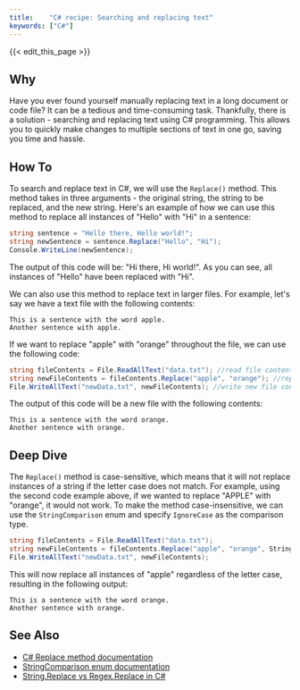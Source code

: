 ```yaml
---
title:    "C# recipe: Searching and replacing text"
keywords: ["C#"]
---
```


{{< edit_this_page >}}

## Why

Have you ever found yourself manually replacing text in a long document or code file? It can be a tedious and time-consuming task. Thankfully, there is a solution - searching and replacing text using C# programming. This allows you to quickly make changes to multiple sections of text in one go, saving you time and hassle.

## How To

To search and replace text in C#, we will use the `Replace()` method. This method takes in three arguments - the original string, the string to be replaced, and the new string. Here's an example of how we can use this method to replace all instances of "Hello" with "Hi" in a sentence:

```C#
string sentence = "Hello there, Hello world!";
string newSentence = sentence.Replace("Hello", "Hi");
Console.WriteLine(newSentence);
```

The output of this code will be: "Hi there, Hi world!". As you can see, all instances of "Hello" have been replaced with "Hi".

We can also use this method to replace text in larger files. For example, let's say we have a text file with the following contents:

```
This is a sentence with the word apple.
Another sentence with apple.
```

If we want to replace "apple" with "orange" throughout the file, we can use the following code:

```C#
string fileContents = File.ReadAllText("data.txt"); //read file contents into a string
string newFileContents = fileContents.Replace("apple", "orange"); //replace "apple" with "orange"
File.WriteAllText("newData.txt", newFileContents); //write new file contents to a new file
```

The output of this code will be a new file with the following contents:

```
This is a sentence with the word orange.
Another sentence with orange.
```

## Deep Dive

The `Replace()` method is case-sensitive, which means that it will not replace instances of a string if the letter case does not match. For example, using the second code example above, if we wanted to replace "APPLE" with "orange", it would not work. To make the method case-insensitive, we can use the `StringComparison` enum and specify `IgnoreCase` as the comparison type.

```C#
string fileContents = File.ReadAllText("data.txt"); 
string newFileContents = fileContents.Replace("apple", "orange", StringComparison.OrdinalIgnoreCase); 
File.WriteAllText("newData.txt", newFileContents); 
```

This will now replace all instances of "apple" regardless of the letter case, resulting in the following output:

```
This is a sentence with the word orange.
Another sentence with orange.
```

## See Also

- [C# Replace method documentation](https://docs.microsoft.com/en-us/dotnet/api/system.string.replace)
- [StringComparison enum documentation](https://docs.microsoft.com/en-us/dotnet/api/system.stringcomparison)
- [String.Replace vs Regex.Replace in C#](https://stackoverflow.com/questions/2674071/string-replace-vs-regex-replace-in-c-sharp)
